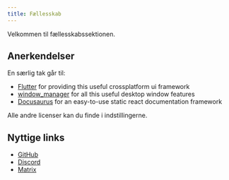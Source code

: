 ```yaml
---
title: Fællesskab
---
```


Velkommen til fællesskabssektionen.

## Anerkendelser

En særlig tak går til:

- [Flutter](https://github.com/flutter/flutter) for providing this useful crossplatform ui framework
- [window_manager](https://github.com/leanflutter/window_manager) for all this useful desktop window features
- [Docusaurus](https://github.com/facebook/docusaurus) for an easy-to-use static react documentation framework

Alle andre licenser kan du finde i indstillingerne.

## Nyttige links

- [GitHub](https://github.com/LinwoodDev/Butterfly)
- [Discord](https://go.linwood.dev/discord)
- [Matrix](https://go.linwood.dev/matrix)
